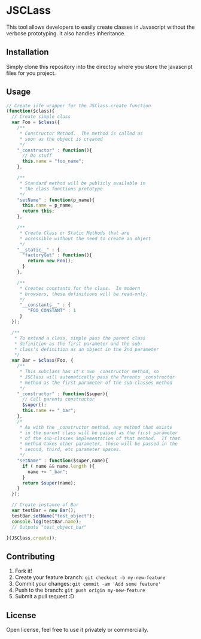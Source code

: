 # JSCLass
This tool allows developers to easily create classes in Javascript without the verbose prototyping.  It also handles inheritance.   

## Installation

Simply clone this repository into the directoy where you store the javascript files for you project.

## Usage
```javascript
// Create iife wrapper for the JSClass.create function
(function($class){
  // Create simple class
  var Foo = $class({
    /**
     * Constructor Method.  The method is called as 
     * soon as the object is created
     */
    "_constructor" : function(){
      // Do stuff
      this.name = "foo_name";
    },

    /**
     * Standard method will be publicly available in 
     * the class functions prototype
     */  
    "setName" : function(p_name){
      this.name = p_name;
      return this;
    },

    /**
     * Create Class or Static Methods that are 
     * accessible without the need to create an object
     */
    "__static__" : {
      "factoryGet" : function(){
        return new Foo();
      }
    },

    /** 
     * Creates constants for the class.  In modern 
     * browsers, these definitions will be read-only.  
     */
     "__constants__" : {
        "FOO_CONSTANT" : 1
     }
  });

  /**
   * To extend a class, simple pass the parent class 
   * definition as the first parameter and the sub-
   * class's definition as an object in the 2nd parameter
   */
  var Bar = $class(Foo, {
    /**
     * This subclass has it's own _constructor method, so 
     * JSClass will automatically pass the Parents _constructor
     * method as the first parameter of the sub-classes method
     */
    "_constructor" : function($super){
      // Call parents constructor 
      $super();
      this.name += "_bar";
    },
    /*
     * As with the _constructor method, any method that exists
     * in the parent class will be passed as the first parameter
     * of the sub-classes implementation of that method.  If that
     * method takes other parameter, those will be passed in the
     * second, third, etc parameter spaces.
     */
    "setName" : function($super,name){
      if ( name && name.length ){
        name += "_bar";
      }
      return $super(name);
    }
  });

  // Create instance of Bar
  var testBar = new Bar();
  testBar.setName("test_object");
  console.log(testBar.name);
  // Outputs "test_object_bar"

}(JSClass.create));
```

## Contributing

1. Fork it!
2. Create your feature branch: `git checkout -b my-new-feature`
3. Commit your changes: `git commit -am 'Add some feature'`
4. Push to the branch: `git push origin my-new-feature`
5. Submit a pull request :D

## License

Open license, feel free to use it privately or commercially.
